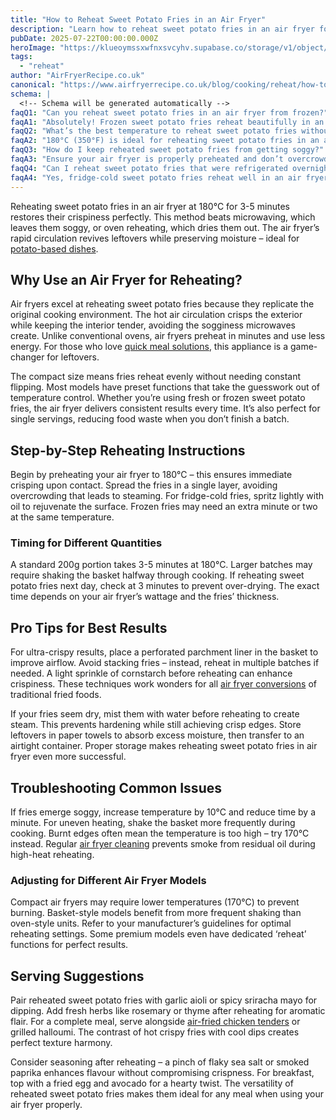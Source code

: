 ```yaml
---
title: "How to Reheat Sweet Potato Fries in an Air Fryer"
description: "Learn how to reheat sweet potato fries in an air fryer for crispy perfection. Quick guide with ideal temps, times, and pro tips for best results."
pubDate: 2025-07-22T00:00:00.000Z
heroImage: "https://klueoymssxwfnxsvcyhv.supabase.co/storage/v1/object/public/Shmucket/how-to-reheat-sweet-potato-fries-in-air-fryer.png"
tags:
  - "reheat"
author: "AirFryerRecipe.co.uk"
canonical: "https://www.airfryerrecipe.co.uk/blog/cooking/reheat/how-to-reheat-sweet-potato-fries-in-air-fryer"
schema: |
  <!-- Schema will be generated automatically -->
faqQ1: "Can you reheat sweet potato fries in an air fryer from frozen?"
faqA1: "Absolutely! Frozen sweet potato fries reheat beautifully in an air fryer at 180°C for 5-7 minutes. No need to thaw – the hot air circulation crisps them perfectly. Just shake the basket halfway through for even results."
faqQ2: "What’s the best temperature to reheat sweet potato fries without drying them out?"
faqA2: "180°C (350°F) is ideal for reheating sweet potato fries in an air fryer. This temperature crisps the exterior while gently warming the interior. For very thin fries, reduce to 170°C to prevent over-drying."
faqQ3: "How do I keep reheated sweet potato fries from getting soggy?"
faqA3: "Ensure your air fryer is properly preheated and don’t overcrowd the basket. A light spritz of oil helps recreate the original crisp texture. Using parchment paper with holes improves airflow around each fry."
faqQ4: "Can I reheat sweet potato fries that were refrigerated overnight?"
faqA4: "Yes, fridge-cold sweet potato fries reheat well in an air fryer. They may need an extra minute compared to freshly cooked fries. Store them properly in an airtight container to maintain quality before reheating."
---
```

<p>Reheating sweet potato fries in an air fryer at 180°C for 3-5 minutes restores their crispiness perfectly. This method beats microwaving, which leaves them soggy, or oven reheating, which dries them out. The air fryer’s rapid circulation revives leftovers while preserving moisture – ideal for <a href=https://www.airfryerrecipe.co.uk/recipe-category/potatoes>potato-based dishes</a>.</p>

<h2>Why Use an Air Fryer for Reheating?</h2>
<p>Air fryers excel at reheating sweet potato fries because they replicate the original cooking environment. The hot air circulation crisps the exterior while keeping the interior tender, avoiding the sogginess microwaves create. Unlike conventional ovens, air fryers preheat in minutes and use less energy. For those who love <a href=https://www.airfryerrecipe.co.uk/recipes>quick meal solutions</a>, this appliance is a game-changer for leftovers.</p>
<p>The compact size means fries reheat evenly without needing constant flipping. Most models have preset functions that take the guesswork out of temperature control. Whether you’re using fresh or frozen sweet potato fries, the air fryer delivers consistent results every time. It’s also perfect for single servings, reducing food waste when you don’t finish a batch.</p>

<h2>Step-by-Step Reheating Instructions</h2>
<p>Begin by preheating your air fryer to 180°C – this ensures immediate crisping upon contact. Spread the fries in a single layer, avoiding overcrowding that leads to steaming. For fridge-cold fries, spritz lightly with oil to rejuvenate the surface. Frozen fries may need an extra minute or two at the same temperature.</p>

<h3>Timing for Different Quantities</h3>
<p>A standard 200g portion takes 3-5 minutes at 180°C. Larger batches may require shaking the basket halfway through cooking. If reheating sweet potato fries next day, check at 3 minutes to prevent over-drying. The exact time depends on your air fryer’s wattage and the fries’ thickness.</p>

<h2>Pro Tips for Best Results</h2>
<p>For ultra-crispy results, place a perforated parchment liner in the basket to improve airflow. Avoid stacking fries – instead, reheat in multiple batches if needed. A light sprinkle of cornstarch before reheating can enhance crispiness. These techniques work wonders for all <a href=https://www.airfryerrecipe.co.uk/air-fryer-conversion-chart>air fryer conversions</a> of traditional fried foods.</p>
<p>If your fries seem dry, mist them with water before reheating to create steam. This prevents hardening while still achieving crisp edges. Store leftovers in paper towels to absorb excess moisture, then transfer to an airtight container. Proper storage makes reheating sweet potato fries in air fryer even more successful.</p>

<h2>Troubleshooting Common Issues</h2>
<p>If fries emerge soggy, increase temperature by 10°C and reduce time by a minute. For uneven heating, shake the basket more frequently during cooking. Burnt edges often mean the temperature is too high – try 170°C instead. Regular <a href=https://www.airfryerrecipe.co.uk/air-fryer-cleaner>air fryer cleaning</a> prevents smoke from residual oil during high-heat reheating.</p>

<h3>Adjusting for Different Air Fryer Models</h3>
<p>Compact air fryers may require lower temperatures (170°C) to prevent burning. Basket-style models benefit from more frequent shaking than oven-style units. Refer to your manufacturer’s guidelines for optimal reheating settings. Some premium models even have dedicated ‘reheat’ functions for perfect results.</p>

<h2>Serving Suggestions</h2>
<p>Pair reheated sweet potato fries with garlic aioli or spicy sriracha mayo for dipping. Add fresh herbs like rosemary or thyme after reheating for aromatic flair. For a complete meal, serve alongside <a href=https://www.airfryerrecipe.co.uk/recipe-category/chicken>air-fried chicken tenders</a> or grilled halloumi. The contrast of hot crispy fries with cool dips creates perfect texture harmony.</p>
<p>Consider seasoning after reheating – a pinch of flaky sea salt or smoked paprika enhances flavour without compromising crispness. For breakfast, top with a fried egg and avocado for a hearty twist. The versatility of reheated sweet potato fries makes them ideal for any meal when using your air fryer properly.</p>
